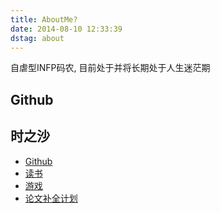 ```yaml
---
title: AboutMe?
date: 2014-08-10 12:33:39
dstag: about
---
```


自虐型INFP码农, 目前处于并将长期处于人生迷茫期


## Github

<script
  data-name="superalsrk"
  data-modules="base,stats,repos,eventsStatis"
  data-reposNum="3"
  data-theme="base"
  src="http://octocard.in/o.js">
</script>


## 时之沙

+ [Github](https://github.com/superalsrk)
+ [读书](http://book.douban.com/people/38686769/)
+ [游戏](http://www.douban.com/people/38686769/games?action=collect)
+ [论文补全计划](http://pan.baidu.com/s/1hq8ozB2)

